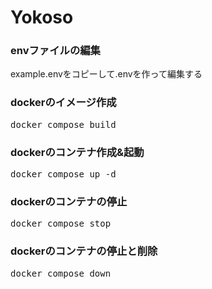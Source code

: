 # Yokoso

<h3>envファイルの編集</h3>
<p>example.envをコピーして.envを作って編集する</p>

<h3>dockerのイメージ作成</h3>
<pre>docker compose build</pre>

<h3>dockerのコンテナ作成&起動</h3>
<pre>docker compose up -d</pre>

<h3>dockerのコンテナの停止</h3>
<pre>docker compose stop</pre>

<h3>dockerのコンテナの停止と削除</h3>
<pre>docker compose down</pre>